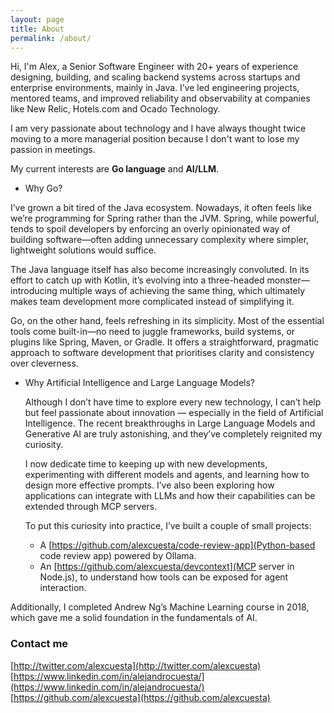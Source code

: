```yaml
---
layout: page
title: About
permalink: /about/
---
```


Hi, I'm Alex, a Senior Software Engineer with 20+ years of experience designing, building, and scaling backend systems across startups and enterprise environments, mainly in Java. I’ve led engineering projects, mentored teams, and improved reliability and observability at companies like New Relic, Hotels.com and Ocado Technology.

I am very passionate about technology and I have always thought twice moving to a more managerial position because I don't want to lose my passion in meetings.

My current interests are **Go language** and **AI/LLM**. 

* Why Go?

 I’ve grown a bit tired of the Java ecosystem. Nowadays, it often feels like we’re programming for Spring rather than the JVM. Spring, while powerful, tends to spoil developers by enforcing an overly opinionated way of building software—often adding unnecessary complexity where simpler, lightweight solutions would suffice.
 
 The Java language itself has also become increasingly convoluted. In its effort to catch up with Kotlin, it’s evolving into a three-headed monster—introducing multiple ways of achieving the same thing, which ultimately makes team development more complicated instead of simplifying it.
 
 Go, on the other hand, feels refreshing in its simplicity. Most of the essential tools come built-in—no need to juggle frameworks, build systems, or plugins like Spring, Maven, or Gradle. It offers a straightforward, pragmatic approach to software development that prioritises clarity and consistency over cleverness.

* Why Artificial Intelligence and Large Language Models? 
  
  Although I don’t have time to explore every new technology, I can’t help but feel passionate about innovation — especially in the field of Artificial Intelligence. The recent breakthroughs in Large Language Models and Generative AI are truly astonishing, and they’ve completely reignited my curiosity.
  
  I now dedicate time to keeping up with new developments, experimenting with different models and agents, and learning how to design more effective prompts. I’ve also been exploring how applications can integrate with LLMs and how their capabilities can be extended through MCP servers.
  
  To put this curiosity into practice, I’ve built a couple of small projects:
  
  * A [https://github.com/alexcuesta/code-review-app](Python-based code review app) powered by Ollama.
  * An [https://github.com/alexcuesta/devcontext](MCP server in Node.js), to understand how tools can be exposed for agent interaction.

Additionally, I completed Andrew Ng’s Machine Learning course in 2018, which gave me a solid foundation in the fundamentals of AI.


### Contact me
[http://twitter.com/alexcuesta](http://twitter.com/alexcuesta)
[https://www.linkedin.com/in/alejandrocuesta/](https://www.linkedin.com/in/alejandrocuesta/)
[https://github.com/alexcuesta](https://github.com/alexcuesta)